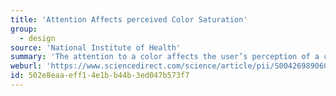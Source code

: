```yaml
---
title: 'Attention Affects perceived Color Saturation'
group:
  - design
source: 'National Institute of Health'
summary: 'The attention to a color affects the user’s perception of a color’s saturation.'
weburl: 'https://www.sciencedirect.com/science/article/pii/S0042698906003312?via%3Dihub'
id: 502e8eaa-eff1-4e1b-b44b-3ed047b573f7
---
```

